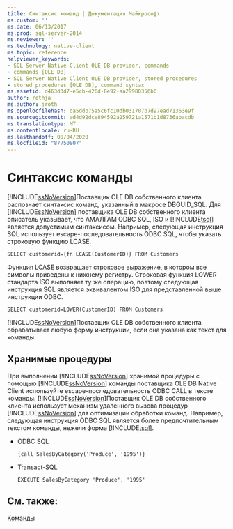```yaml
---
title: Синтаксис команд | Документация Майкрософт
ms.custom: ''
ms.date: 06/13/2017
ms.prod: sql-server-2014
ms.reviewer: ''
ms.technology: native-client
ms.topic: reference
helpviewer_keywords:
- SQL Server Native Client OLE DB provider, commands
- commands [OLE DB]
- SQL Server Native Client OLE DB provider, stored procedures
- stored procedures [OLE DB], command syntax
ms.assetid: d463d3d7-e5cb-426d-8e92-aa29980356b6
author: rothja
ms.author: jroth
ms.openlocfilehash: da5ddb75a5c6fc10db031707b7d97ead71363e9f
ms.sourcegitcommit: ad4d92dce894592a259721a1571b1d8736abacdb
ms.translationtype: MT
ms.contentlocale: ru-RU
ms.lasthandoff: 08/04/2020
ms.locfileid: "87750807"
---
```

# <a name="command-syntax"></a>Синтаксис команды
  [!INCLUDE[ssNoVersion](../../includes/ssnoversion-md.md)]Поставщик OLE DB собственного клиента распознает синтаксис команд, указанный в макросе DBGUID_SQL. Для [!INCLUDE[ssNoVersion](../../includes/ssnoversion-md.md)] поставщика OLE DB собственного клиента описатель указывает, что АМАЛГАМ ODBC SQL, ISO и [!INCLUDE[tsql](../../includes/tsql-md.md)] является допустимым синтаксисом. Например, следующая инструкция SQL использует escape-последовательность ODBC SQL, чтобы указать строковую функцию LCASE.  
  
```  
SELECT customerid={fn LCASE(CustomerID)} FROM Customers  
```  
  
 Функция LCASE возвращает строковое выражение, в котором все символы приведены к нижнему регистру. Строковая функция LOWER стандарта ISO выполняет ту же операцию, поэтому следующая инструкция SQL является эквивалентом ISO для представленной выше инструкции ODBC.  
  
```  
SELECT customerid=LOWER(CustomerID) FROM Customers  
```  
  
 [!INCLUDE[ssNoVersion](../../includes/ssnoversion-md.md)]Поставщик OLE DB собственного клиента обрабатывает любую форму инструкции, если она указана как текст для команды.  
  
## <a name="stored-procedures"></a>Хранимые процедуры  
 При выполнении [!INCLUDE[ssNoVersion](../../includes/ssnoversion-md.md)] хранимой процедуры с помощью [!INCLUDE[ssNoVersion](../../includes/ssnoversion-md.md)] команды поставщика OLE DB Native Client используйте escape-последовательность ODBC CALL в тексте команды. [!INCLUDE[ssNoVersion](../../includes/ssnoversion-md.md)]Поставщик OLE DB собственного клиента использует механизм удаленного вызова процедур [!INCLUDE[ssNoVersion](../../includes/ssnoversion-md.md)] для оптимизации обработки команд. Например, следующая инструкция ODBC SQL является более предпочтительным текстом команды, нежели форма [!INCLUDE[tsql](../../includes/tsql-md.md)].  
  
-   ODBC SQL  
  
    ```  
    {call SalesByCategory('Produce', '1995')}  
    ```  
  
-   Transact-SQL  
  
    ```  
    EXECUTE SalesByCategory 'Produce', '1995'  
    ```  
  
## <a name="see-also"></a>См. также:  
 [Команды](commands.md)  
  
  
